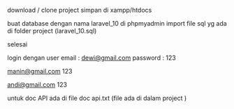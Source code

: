 download / clone  project
simpan di  xampp/htdocs


buat database dengan nama laravel_10 di phpmyadmin
import file sql yg ada di folder project (laravel_10.sql)

selesai

login dengan user 
email : dewi@gmail.com
password : 123


manin@gmail.com
123

andi@gmail.com
123


untuk doc API ada di file doc api.txt (file ada di dalam project )
